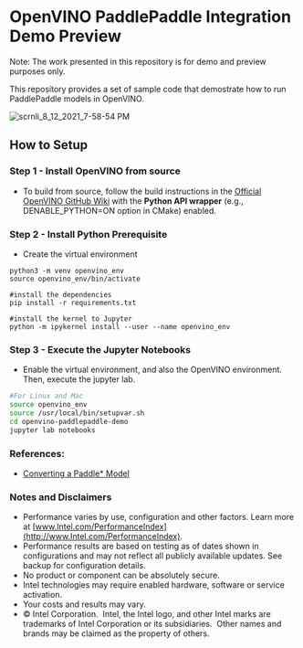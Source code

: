# OpenVINO PaddlePaddle Integration Demo Preview

Note: The work presented in this repository is for demo and preview purposes only. 

This repository provides a set of sample code that demostrate how to run PaddlePaddle models in OpenVINO. 

![scrnli_8_12_2021_7-58-54 PM](https://user-images.githubusercontent.com/1720147/129298808-b084d7fb-9585-404b-95f9-c4346c21da6b.png)

## How to Setup

### Step 1 - Install OpenVINO from source

- To build from source, follow the build instructions in the [Official OpenVINO GitHub Wiki](https://github.com/openvinotoolkit/openvino/wiki/BuildingCode) with the  **Python API wrapper** (e.g., DENABLE_PYTHON=ON option in CMake) enabled.

### Step 2 - Install Python Prerequisite

- Create the virtual environment
```
python3 -m venv openvino_env
source openvino_env/bin/activate

#install the dependencies
pip install -r requirements.txt

#install the kernel to Jupyter
python -m ipykernel install --user --name openvino_env

```

### Step 3 - Execute the Jupyter Notebooks

- Enable the virtual environment, and also the OpenVINO environment. Then, execute the jupyter lab.   
```sh 
#For Linux and Mac
source openvino_env
source /usr/local/bin/setupvar.sh
cd openvino-paddlepaddle-demo
jupyter lab notebooks
```

### References:
- [Converting a Paddle* Model]( https://github.com/openvinotoolkit/openvino/blob/35e6c51fc0871bade7a2c039a19d8f5af9a5ea9e/docs/MO_DG/prepare_model/convert_model/Convert_Model_From_Paddle.md)

### Notes and Disclaimers
* Performance varies by use, configuration and other factors. Learn more at [www.Intel.com/PerformanceIndex](http://www.Intel.com/PerformanceIndex).
* Performance results are based on testing as of dates shown in configurations and may not reflect all publicly available updates.  See backup for configuration details.  
* No product or component can be absolutely secure. 
* Intel technologies may require enabled hardware, software or service activation.
* Your costs and results may vary. 
* © Intel Corporation.  Intel, the Intel logo, and other Intel marks are trademarks of Intel Corporation or its subsidiaries.  Other names and brands may be claimed as the property of others. 
